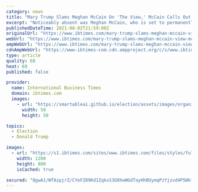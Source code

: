```yaml
---
category: news
title: "Mary Trump Slams Meghan McCain On 'The View,' McCain Calls Out Trump Family In Tweet"
excerpt: "Noticeably absent was Meghan McCain, who is set to permanently leave the show Friday. During the interview, Mary Trump didn’t shy away from calling out McCain . “It’s a shame that your colleague didn’t have the courage to come on and have this conversation with me,"
publishedDateTime: 2021-08-02T21:59:00Z
originalUrl: "https://www.ibtimes.com/mary-trump-slams-meghan-mccain-view-mccain-calls-out-trump-family-tweet-3264822"
webUrl: "https://www.ibtimes.com/mary-trump-slams-meghan-mccain-view-mccain-calls-out-trump-family-tweet-3264822"
ampWebUrl: "https://www.ibtimes.com/mary-trump-slams-meghan-mccain-view-mccain-calls-out-trump-family-tweet-3264822?amp=1"
cdnAmpWebUrl: "https://www-ibtimes-com.cdn.ampproject.org/c/s/www.ibtimes.com/mary-trump-slams-meghan-mccain-view-mccain-calls-out-trump-family-tweet-3264822?amp=1"
type: article
quality: 68
heat: 68
published: false

provider:
  name: International Business Times
  domain: ibtimes.com
  images:
    - url: "https://smartableai.github.io/election/assets/images/organizations/ibtimes.com-50x50.jpg"
      width: 50
      height: 50

topics:
  - Election
  - Donald Trump

images:
  - url: "https://s1.ibtimes.com/sites/www.ibtimes.com/files/styles/full/public/2019/03/20/meghan-mccain.jpg"
    width: 1200
    height: 800
    isCached: true

secured: "QgwA1/WTAzpjrZ/CYeFZ89Kd1ZqkxS3G0XwWGdTayHhBUymqPzYjzvd4P5WkfOVAfk22VENIuJei+XzlK0ao7uD6sN+yM+XX5yRyDPUcfUBhXaEW4NPW4z49EeCKMfVFOSKmAKcZvIAXOY51AtlR2+lrhFDUT5b+U97H9tVX8es5Z7oIRugYVOdAtQLuKiVL8DY86diwdACALwz9VzxV89awAdFdfW5m1OQtT22MSePEySE8qoXDPMxdOgcu3gmtznsFHdL2+0OJXq1ChO++mCy+XUaz7+6yVwOduY2kC29wefg3+SzDzFyp2oAAIDVLBk637ZXM0znHT7VwELIToKEhda3S7pclteGuWku41+k=;coYUQeI/FsoEI/KFU0F7Zw=="
---
```


